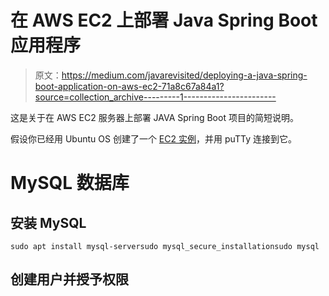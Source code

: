 # 在 AWS EC2 上部署 Java Spring Boot 应用程序

> 原文：<https://medium.com/javarevisited/deploying-a-java-spring-boot-application-on-aws-ec2-71a8c67a84a1?source=collection_archive---------1----------------------->

这是关于在 AWS EC2 服务器上部署 JAVA Spring Boot 项目的简短说明。

假设你已经用 Ubuntu OS 创建了一个 [EC2 实例](/javarevisited/7-best-aws-ec2-amazon-elastic-compute-cloud-online-courses-for-beginners-in-2021-f7a1a55ea719)，并用 puTTy 连接到它。

# MySQL 数据库

## 安装 MySQL

```
sudo apt install mysql-serversudo mysql_secure_installationsudo mysql
```

## 创建用户并授予权限